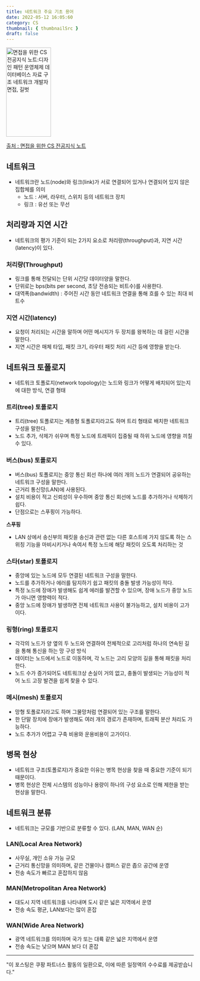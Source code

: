 ```yaml
---
title: 네트워크 주요 기초 용어
date: 2022-05-12 16:05:60
category: CS
thumbnail: { thumbnailSrc }
draft: false
---
```


<a href="https://link.coupang.com/a/m6aF5" target="_blank" referrerpolicy="unsafe-url"><img src="https://img1c.coupangcdn.com/image/affiliate/banner/f4baa7122184bcd4bf020a2160d7f238@2x.jpg" alt="면접을 위한 CS 전공지식 노트:디자인 패턴 운영체제 데이터베이스 자료 구조 네트워크 개발자 면접, 길벗" width="120" height="240">

출처 : 면접을 위한 CS 전공지식 노트
</a>

## 네트워크

- 네트워크란 노드(node)와 링크(link)가 서로 연결되어 있거나 연결되어 있지 않은 집합체를 의미
  - 노드 : 서버, 라우터, 스위치 등의 네트워크 장치
  - 링크 : 유선 또는 무선

## 처리량과 지연 시간

- 네트워크의 평가 기준이 되는 2가지 요소로 처리량(throughput)과, 지연 시간(latency)이 있다.

### 처리량(Throughput)

- 링크를 통해 전달되는 단위 시간당 데이터양을 말한다.
- 단위로는 bps(bits per second, 초당 전송되는 비트수)를 사용한다.
- 대역폭(bandwidth) : 주어진 시간 동안 네트워크 연결을 통해 흐를 수 있는 최대 비트수

### 지연 시간(latency)

- 요청이 처리되는 시간을 말하며 어떤 메시지가 두 장치를 왕복하는 데 걸린 시간을 말한다.
- 지연 시간은 매체 타입, 패킷 크기, 라우터 패킷 처리 시간 등에 영향을 받는다.

## 네트워크 토폴로지

- 네트워크 토폴로지(network topology)는 노드와 링크가 어떻게 배치되어 있는지에 대한 방식, 연결 형태

### 트리(tree) 토폴로지

- 트리(tree) 토폴로지는 계층형 토폴로지라고도 하며 트리 형태로 배치한 네트워크 구성을 말한다.
- 노드 추가, 삭제가 쉬우며 특정 노드에 트래픽이 집중될 때 하위 노드에 영향을 끼칠 수 있다.

### 버스(bus) 토폴로지

- 버스(bus) 토폴로지는 중앙 통신 회선 하나에 여러 개의 노드가 연결되어 공유하는 네트워크 구성을 말한다.
- 근거리 통신망(LAN)에 사용된다.
- 설치 비용이 적고 신뢰성이 우수하며 중앙 통신 회선에 노드를 추가하거나 삭제하기 쉽다.
- 단점으로는 스푸핑이 가능하다.

**스푸핑**

- LAN 상에서 송신부의 패킷을 송신과 관련 없는 다른 호스트에 가지 않도록 하는 스위칭 기능을 마비시키거나 속여서 특정 노드에 해당 패킷이 오도록 처리하는 것

### 스타(star) 토폴로지

- 중앙에 있는 노드에 모두 연결된 네트워크 구성을 말한다.
- 노드를 추가하거나 에러를 탐지하기 쉽고 패킷의 충돌 발생 가능성이 적다.
- 특정 노드에 장애가 발생해도 쉽게 에러를 발견할 수 있으며, 장애 노드가 중앙 노드가 아니면 영향력이 적다.
- 중앙 노드에 장애가 발생하면 전체 네트워크 사용이 불가능하고, 설치 비용이 고가이다.

### 링형(ring) 토폴로지

- 각각의 노드가 양 옆의 두 노드와 연결하여 전체적으로 고리처럼 하나의 연속된 길을 통해 통신을 하는 망 구성 방식
- 데이터는 노드에서 노드로 이동하며, 각 노드는 고리 모양의 길을 통해 패킷을 처리한다.
- 노드 수가 증가되어도 네트워크상 손실이 거의 없고, 충돌이 발생되는 가능성이 적어 노드 고장 발견을 쉽게 찾을 수 있다.

### 메시(mesh) 토폴로지

- 망형 토폴로지라고도 하며 그물망처럼 연결되어 있는 구조를 말한다.
- 한 단말 장치에 장애가 발생해도 여러 개의 경로가 존재하며, 트래픽 분산 처리도 가능하다.
- 노드 추가가 어렵고 구축 비용와 운용비용이 고가이다.

## 병목 현상

- 네트워크 구조(토폴로지)가 중요한 이유는 병목 현상을 찾을 때 중요한 기준이 되기 때문이다.
- 병목 현상은 전체 시스템의 성능이나 용량이 하나의 구성 요소로 인해 제한을 받는 현상을 말한다.

## 네트워크 분류

- 네트워크는 규모를 기반으로 분류할 수 있다. (LAN, MAN, WAN 순)

### LAN(Local Area Network)

- 사무실, 개인 소유 가능 규모
- 근거리 통신망을 의미하며, 같은 건물이나 캠퍼스 같은 좁으 공간에 운영
- 전송 속도가 빠르고 혼잡하지 않음

### MAN(Metropolitan Area Network)

- 대도시 지역 네트워크를 나타내며 도시 같은 넓은 지역에서 운영
- 전송 속도 평균, LAN보다는 많이 혼잡

### WAN(Wide Area Network)

- 광역 네트워크를 의미하며 국가 또는 대륙 같은 넓은 지역에서 운영
- 전송 속도는 낮으며 MAN 보다 더 혼잡

---

"이 포스팅은 쿠팡 파트너스 활동의 일환으로, 이에 따른 일정액의 수수료를 제공받습니다."
